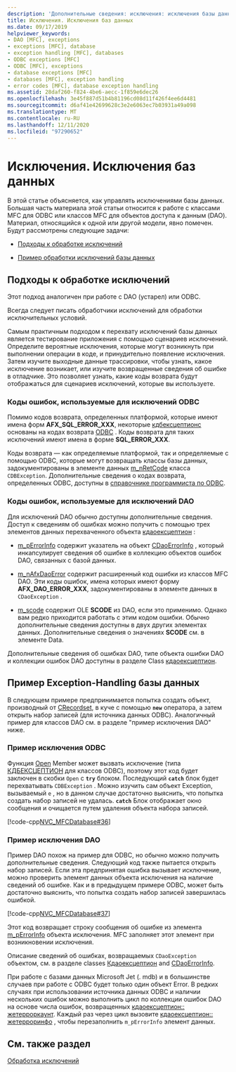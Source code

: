 ```yaml
---
description: 'Дополнительные сведения: исключения: исключения базы данных'
title: Исключения. Исключения баз данных
ms.date: 09/17/2019
helpviewer_keywords:
- DAO [MFC], exceptions
- exceptions [MFC], database
- exception handling [MFC], databases
- ODBC exceptions [MFC]
- ODBC [MFC], exceptions
- database exceptions [MFC]
- databases [MFC], exception handling
- error codes [MFC], database exception handling
ms.assetid: 28daf260-f824-4be6-aecc-1f859e6dec26
ms.openlocfilehash: 3e45f887d51b4b81196cd08d11f426f4ee6d4481
ms.sourcegitcommit: d6af41e42699628c3e2e6063ec7b03931a49a098
ms.translationtype: MT
ms.contentlocale: ru-RU
ms.lasthandoff: 12/11/2020
ms.locfileid: "97290652"
---
```

# <a name="exceptions-database-exceptions"></a>Исключения. Исключения баз данных

В этой статье объясняется, как управлять исключениями базы данных. Большая часть материала этой статьи относится к работе с классами MFC для ODBC или классов MFC для объектов доступа к данным (DAO). Материал, относящийся к одной или другой модели, явно помечен. Будут рассмотрены следующие задачи:

- [Подходы к обработке исключений](#_core_approaches_to_exception_handling)

- [Пример обработки исключений базы данных](#_core_a_database_exception.2d.handling_example)

## <a name="approaches-to-exception-handling"></a><a name="_core_approaches_to_exception_handling"></a> Подходы к обработке исключений

Этот подход аналогичен при работе с DAO (устарел) или ODBC.

Всегда следует писать обработчики исключений для обработки исключительных условий.

Самым практичным подходом к перехвату исключений базы данных является тестирование приложения с помощью сценариев исключений. Определите вероятные исключения, которые могут возникнуть при выполнении операции в коде, и принудительно появление исключения. Затем изучите выходные данные трассировки, чтобы узнать, какое исключение возникает, или изучите возвращенные сведения об ошибке в отладчике. Это позволяет узнать, какие коды возврата будут отображаться для сценариев исключений, которые вы используете.

### <a name="error-codes-used-for-odbc-exceptions"></a>Коды ошибок, используемые для исключений ODBC

Помимо кодов возврата, определенных платформой, которые имеют имена форм **AFX_SQL_ERROR_XXX**, некоторые [кдбексцептионс](reference/cdbexception-class.md) основаны на кодах возврата [ODBC](../data/odbc/odbc-basics.md) . Коды возврата для таких исключений имеют имена в форме **SQL_ERROR_XXX**.

Коды возврата — как определяемые платформой, так и определяемые с помощью ODBC, которые могут возвращать классы базы данных, задокументированы в элементе данных [m_nRetCode](reference/cdbexception-class.md#m_nretcode) класса `CDBException`. Дополнительные сведения о кодах возврата, определенных ODBC, доступны в [справочнике программиста по ODBC](/sql/odbc/reference/odbc-programmer-s-reference).

### <a name="error-codes-used-for-dao-exceptions"></a>Коды ошибок, используемые для исключений DAO

Для исключений DAO обычно доступны дополнительные сведения. Доступ к сведениям об ошибках можно получить с помощью трех элементов данных перехваченного объекта [кдаоексцептион](reference/cdaoexception-class.md) :

- [m_pErrorInfo](reference/cdaoexception-class.md#m_perrorinfo) содержит указатель на объект [CDaoErrorInfo](reference/cdaoerrorinfo-structure.md) , который инкапсулирует сведения об ошибке в коллекцию объектов ошибок DAO, связанных с базой данных.

- [m_nAfxDaoError](reference/cdaoexception-class.md#m_nafxdaoerror) содержит расширенный код ошибки из классов MFC DAO. Эти коды ошибок, имена которых имеют форму **AFX_DAO_ERROR_XXX**, задокументированы в элементе данных в `CDaoException` .

- [m_scode](reference/cdaoexception-class.md#m_scode) содержит OLE **SCODE** из DAO, если это применимо. Однако вам редко приходится работать с этим кодом ошибки. Обычно дополнительные сведения доступны в двух других элементах данных. Дополнительные сведения о значениях **SCODE** см. в элементе Data.

Дополнительные сведения об ошибках DAO, типе объекта ошибки DAO и коллекции ошибок DAO доступны в разделе Class [кдаоексцептион](reference/cdaoexception-class.md).

## <a name="a-database-exception-handling-example"></a><a name="_core_a_database_exception.2d.handling_example"></a> Пример Exception-Handling базы данных

В следующем примере предпринимается попытка создать объект, производный от [CRecordset](reference/crecordset-class.md), в куче с помощью **`new`** оператора, а затем открыть набор записей (для источника данных ODBC). Аналогичный пример для классов DAO см. в разделе "пример исключения DAO" ниже.

### <a name="odbc-exception-example"></a>Пример исключения ODBC

Функция [Open](reference/crecordset-class.md#open) Member может вызвать исключение (типа [КДБЕКСЦЕПТИОН](reference/cdbexception-class.md) для классов ODBC), поэтому этот код будет заключен в скобки `Open` с **`try`** блоком. Последующий **`catch`** блок будет перехватывать `CDBException` . Можно изучить сам объект Exception, вызываемый `e` , но в данном случае достаточно выяснить, что попытка создать набор записей не удалась. **`catch`** Блок отображает окно сообщения и очищается путем удаления объекта набора записей.

[!code-cpp[NVC_MFCDatabase#36](codesnippet/cpp/exceptions-database-exceptions_1.cpp)]

### <a name="dao-exception-example"></a>Пример исключения DAO

Пример DAO похож на пример для ODBC, но обычно можно получить дополнительные сведения. Следующий код также пытается открыть набор записей. Если эта предпринятая ошибка вызывает исключение, можно проверить элемент данных объекта исключения на наличие сведений об ошибке. Как и в предыдущем примере ODBC, может быть достаточно выяснить, что попытка создать набор записей завершилась ошибкой.

[!code-cpp[NVC_MFCDatabase#37](codesnippet/cpp/exceptions-database-exceptions_2.cpp)]

Этот код возвращает строку сообщения об ошибке из элемента [m_pErrorInfo](reference/cdaoexception-class.md#m_perrorinfo) объекта исключения. MFC заполняет этот элемент при возникновении исключения.

Описание сведений об ошибках, возвращаемых `CDaoException` объектом, см. в разделе classes [Кдаоексцептион](reference/cdaoexception-class.md) and [CDaoErrorInfo](reference/cdaoerrorinfo-structure.md).

При работе с базами данных Microsoft Jet (. mdb) и в большинстве случаев при работе с ODBC будет только один объект Error. В редких случаях при использовании источника данных ODBC и наличии нескольких ошибок можно выполнить цикл по коллекции ошибок DAO на основе числа ошибок, возвращенных [кдаоексцептион:: жетерроркаунт](reference/cdaoexception-class.md#geterrorcount). Каждый раз через цикл вызовите [кдаоексцептион:: жетерроринфо](reference/cdaoexception-class.md#geterrorinfo) , чтобы перезаполнить `m_pErrorInfo` элемент данных.

## <a name="see-also"></a>См. также раздел

[Обработка исключений](exception-handling-in-mfc.md)
